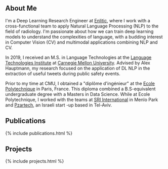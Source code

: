 ## About Me
I'm a Deep Learning Research Engineer at [Enlitic](https://www.enlitic.com),
where I work with a cross-functional team to apply Natural Language
 Processing (NLP) to the field of radiology. I'm passionate about 
  how we can train deep learning models to understand the complexities of
   language, with a budding interest in Computer Vision (CV) and
    multimodal applications combining NLP and CV.
   
In 2019, I received an M.S. in Language Technologies at
 the [Language Technologies Institute](https://www.lti.cs.cmu.edu/) at
  [Carnegie Mellon University](https://www.cmu.edu/). Advised by Alex
   Hauptmann, my research focused on the application of DL NLP in the 
    extraction of useful tweets during public safety events.
    
Prior to my time at CMU, I obtained a "diplôme d'ingénieur" at the [Ecole
 Polytechnique](https://www.polytechnique.edu/en)
 in Paris, France. This diploma combined a B.S-equivalent undergraduate degree
  with a Masters in Data Science. While at Ecole Polytechnique, I
   worked with the teams at [SRI International](https://www.sri.com/) in
    Menlo Park and [Pzartech](https://www.pzartech.com/), an Israeli start
    -up based in Tel-Aviv.


## Publications
{% include publications.html %}


## Projects
{% include projects.html %}
